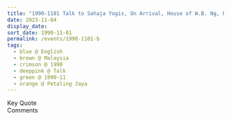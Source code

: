 ```yaml
---
title: "1990-1101 Talk to Sahaja Yogis, On Arrival, House of W.B. Ng, Petaling Jaya (15 kms W of Kuala Lumpur), Malaysia"
date: 2023-11-04
display_date: 
sort_date: 1990-11-01
permalink: /events/1990-1101-b
tags:
  - blue @ English
  - brown @ Malaysia
  - crimson @ 1990
  - deeppink @ Talk
  - green @ 1990-11
  - orange @ Petaling Jaya
---
```


<wave-list>
  <list-title color="green" width="75">Key Quote</list-title>
  <list-item color="BlanchedAlmond"  width="200"></list-item>
  <list-item color="Lavender"></list-item>
  <list-item color="BlanchedAlmond"></list-item>
</wave-list>

<br>

<wave-list>
  <list-title color="green" width="75">Comments</list-title>
  <list-item color="BlanchedAlmond"  width="200"></list-item>
  <list-item color="Lavender"></list-item>
  <list-item color="BlanchedAlmond"></list-item>
</wave-list>